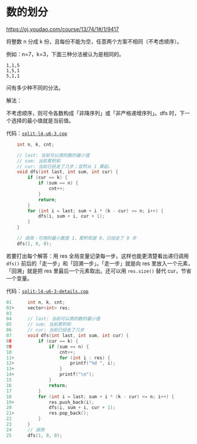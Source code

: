 # 数的划分

https://oj.youdao.com/course/13/74/1#/1/9417

将整数 n 分成 k 份，且每份不能为空，任意两个方案不相同（不考虑顺序）。

例如：n=7，k=3，下面三种分法被认为是相同的。

```
1,1,5
1,5,1
5,1,1
```
问有多少种不同的分法。

解法：

不考虑顺序，则可令各数构成「非降序列」或「非严格递增序列」。dfs 时，下一个选择的最小值就是当前值。

代码：[`split-l4-u6-3.cpp`](code/split-l4-u6-3.cpp)

```cpp
    int n, k, cnt;

    // last: 当前可以用的数的最小值
    // sum: 当前累积和
    // cur: 当前已经走了几步；显然从 1 算起。
    void dfs(int last, int sum, int cur) {
        if (cur == k) {
            if (sum == n) {
                cnt++;
            }
            return;
        }
        for (int i = last; sum + i * (k - cur) <= n; i++) {
            dfs(i, sum + i, cur + 1);
        }
    }

    // 调用：可用的最小数是 1，累积和是 0，已经走了 0 步
    dfs(1, 0, 0);
```

若要打出每个解答：用 res 全局变量记录每一步。这样也能更清楚看出递归调用 `dfs()` 前后的「走一步」和「回溯一步」。「走一步」就是向 res 里放入一个元素，「回溯」就是把 res 里最后一个元素取出。还可以用 `res.size()` 替代 cur，节省一个变量。

代码：[`split-l4-u6-3-details.cpp`](code/split-l4-u6-3-details.cpp)

```cpp
01      int n, k, cnt;
02+     vector<int> res;
03
04      // last: 当前可以用的数的最小值
05      // sum: 当前累积和
06      // cur: 当前已经走了几步
07      void dfs(int last, int sum, int cur) {
08          if (cur == k) {
09              if (sum == n) {
10                  cnt++;
11+                 for (int i : res) {
12+                     printf("%d ", i);
13+                 }
14+                 printf("\n");
15              }
16              return;
17          }
18          for (int i = last; sum + i * (k - cur) <= n; i++) {
19+             res.push_back(i);
20              dfs(i, sum + i, cur + 1);
21+             res.pop_back();
22          }
23      }
24      // 调用
25      dfs(1, 0, 0);
```
